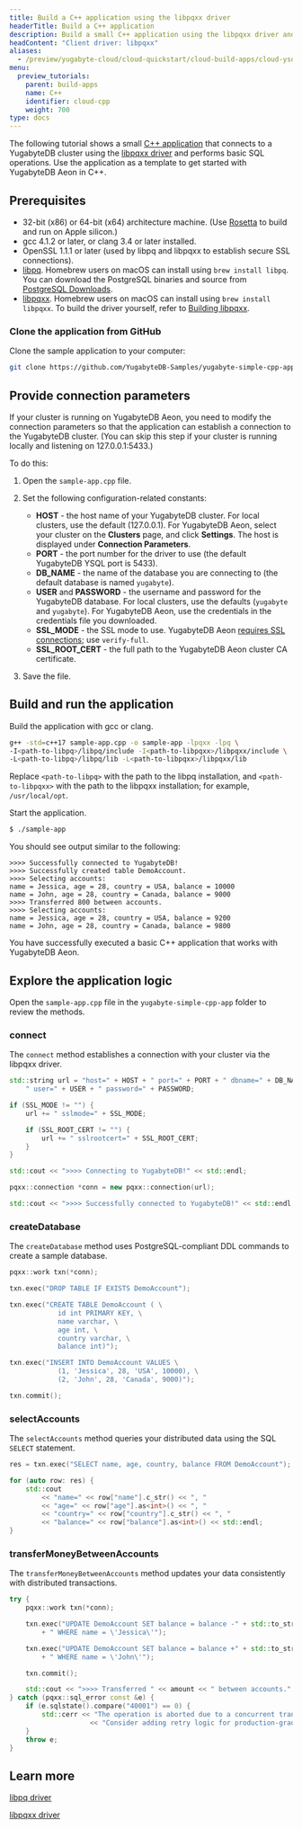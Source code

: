 ```yaml
---
title: Build a C++ application using the libpqxx driver
headerTitle: Build a C++ application
description: Build a small C++ application using the libpqxx driver and using the YSQL API to connect to and interact with a YugabyteDB Aeon cluster.
headContent: "Client driver: libpqxx"
aliases:
  - /preview/yugabyte-cloud/cloud-quickstart/cloud-build-apps/cloud-ysql-cpp/
menu:
  preview_tutorials:
    parent: build-apps
    name: C++
    identifier: cloud-cpp
    weight: 700
type: docs
---
```


The following tutorial shows a small [C++ application](https://github.com/yugabyte/yugabyte-simple-cpp-app) that connects to a YugabyteDB cluster using the [libpqxx driver](../../../../drivers-orms/ysql-client-drivers/#libpqxx) and performs basic SQL operations. Use the application as a template to get started with YugabyteDB Aeon in C++.

## Prerequisites

- 32-bit (x86) or 64-bit (x64) architecture machine. (Use [Rosetta](https://support.apple.com/en-us/HT211861) to build and run on Apple silicon.)
- gcc 4.1.2 or later, or clang 3.4 or later installed.
- OpenSSL 1.1.1 or later (used by libpq and libpqxx to establish secure SSL connections).
- [libpq](../../../../drivers-orms/ysql-client-drivers/#libpq). Homebrew users on macOS can install using `brew install libpq`. You can download the PostgreSQL binaries and source from [PostgreSQL Downloads](https://www.postgresql.org/download/).
- [libpqxx](../../../../drivers-orms/ysql-client-drivers/#libpqxx). Homebrew users on macOS can install using `brew install libpqxx`. To build the driver yourself, refer to [Building libpqxx](https://github.com/jtv/libpqxx#building-libpqxx).

### Clone the application from GitHub

Clone the sample application to your computer:

```sh
git clone https://github.com/YugabyteDB-Samples/yugabyte-simple-cpp-app.git && cd yugabyte-simple-cpp-app
```

## Provide connection parameters

If your cluster is running on YugabyteDB Aeon, you need to modify the connection parameters so that the application can establish a connection to the YugabyteDB cluster. (You can skip this step if your cluster is running locally and listening on 127.0.0.1:5433.)

To do this:

1. Open the `sample-app.cpp` file.

2. Set the following configuration-related constants:

    - **HOST** - the host name of your YugabyteDB cluster. For local clusters, use the default (127.0.0.1). For YugabyteDB Aeon, select your cluster on the **Clusters** page, and click **Settings**. The host is displayed under **Connection Parameters**.
    - **PORT** - the port number for the driver to use (the default YugabyteDB YSQL port is 5433).
    - **DB_NAME** - the name of the database you are connecting to (the default database is named `yugabyte`).
    - **USER** and **PASSWORD** - the username and password for the YugabyteDB database. For local clusters, use the defaults (`yugabyte` and `yugabyte`). For YugabyteDB Aeon, use the credentials in the credentials file you downloaded.
    - **SSL_MODE** - the SSL mode to use. YugabyteDB Aeon [requires SSL connections](../../../../yugabyte-cloud/cloud-secure-clusters/cloud-authentication/); use `verify-full`.
    - **SSL_ROOT_CERT** - the full path to the YugabyteDB Aeon cluster CA certificate.

3. Save the file.

## Build and run the application

Build the application with gcc or clang.

```sh
g++ -std=c++17 sample-app.cpp -o sample-app -lpqxx -lpq \
-I<path-to-libpq>/libpq/include -I<path-to-libpqxx>/libpqxx/include \
-L<path-to-libpq>/libpq/lib -L<path-to-libpqxx>/libpqxx/lib
```

Replace `<path-to-libpq>` with the path to the libpq installation, and `<path-to-libpqxx>` with the path to the libpqxx installation; for example, `/usr/local/opt`.

Start the application.

```sh
$ ./sample-app
```

You should see output similar to the following:

```output
>>>> Successfully connected to YugabyteDB!
>>>> Successfully created table DemoAccount.
>>>> Selecting accounts:
name = Jessica, age = 28, country = USA, balance = 10000
name = John, age = 28, country = Canada, balance = 9000
>>>> Transferred 800 between accounts.
>>>> Selecting accounts:
name = Jessica, age = 28, country = USA, balance = 9200
name = John, age = 28, country = Canada, balance = 9800
```

You have successfully executed a basic C++ application that works with YugabyteDB Aeon.

## Explore the application logic

Open the `sample-app.cpp` file in the `yugabyte-simple-cpp-app` folder to review the methods.

### connect

The `connect` method establishes a connection with your cluster via the libpqxx driver.

```cpp
std::string url = "host=" + HOST + " port=" + PORT + " dbname=" + DB_NAME +
    " user=" + USER + " password=" + PASSWORD;

if (SSL_MODE != "") {
    url += " sslmode=" + SSL_MODE;

    if (SSL_ROOT_CERT != "") {
        url += " sslrootcert=" + SSL_ROOT_CERT;
    }
}

std::cout << ">>>> Connecting to YugabyteDB!" << std::endl;

pqxx::connection *conn = new pqxx::connection(url);

std::cout << ">>>> Successfully connected to YugabyteDB!" << std::endl;
```

### createDatabase

The `createDatabase` method uses PostgreSQL-compliant DDL commands to create a sample database.

```cpp
pqxx::work txn(*conn);

txn.exec("DROP TABLE IF EXISTS DemoAccount");

txn.exec("CREATE TABLE DemoAccount ( \
            id int PRIMARY KEY, \
            name varchar, \
            age int, \
            country varchar, \
            balance int)");

txn.exec("INSERT INTO DemoAccount VALUES \
            (1, 'Jessica', 28, 'USA', 10000), \
            (2, 'John', 28, 'Canada', 9000)");

txn.commit();
```

### selectAccounts

The `selectAccounts` method queries your distributed data using the SQL `SELECT` statement.

```cpp
res = txn.exec("SELECT name, age, country, balance FROM DemoAccount");

for (auto row: res) {
    std::cout
        << "name=" << row["name"].c_str() << ", "
        << "age=" << row["age"].as<int>() << ", "
        << "country=" << row["country"].c_str() << ", "
        << "balance=" << row["balance"].as<int>() << std::endl;
}
```

### transferMoneyBetweenAccounts

The `transferMoneyBetweenAccounts` method updates your data consistently with distributed transactions.

```cpp
try {
    pqxx::work txn(*conn);

    txn.exec("UPDATE DemoAccount SET balance = balance -" + std::to_string(amount)
        + " WHERE name = \'Jessica\'");

    txn.exec("UPDATE DemoAccount SET balance = balance +" + std::to_string(amount)
        + " WHERE name = \'John\'");

    txn.commit();

    std::cout << ">>>> Transferred " << amount << " between accounts." << std::endl;
} catch (pqxx::sql_error const &e) {
    if (e.sqlstate().compare("40001") == 0) {
        std::cerr << "The operation is aborted due to a concurrent transaction that is modifying the same set of rows."
                    << "Consider adding retry logic for production-grade applications." << std::endl;
    }
    throw e;
}
```

## Learn more

[libpq driver](../../../../drivers-orms/ysql-client-drivers/#libpq)

[libpqxx driver](../../../../drivers-orms/ysql-client-drivers/#libpqxx)
